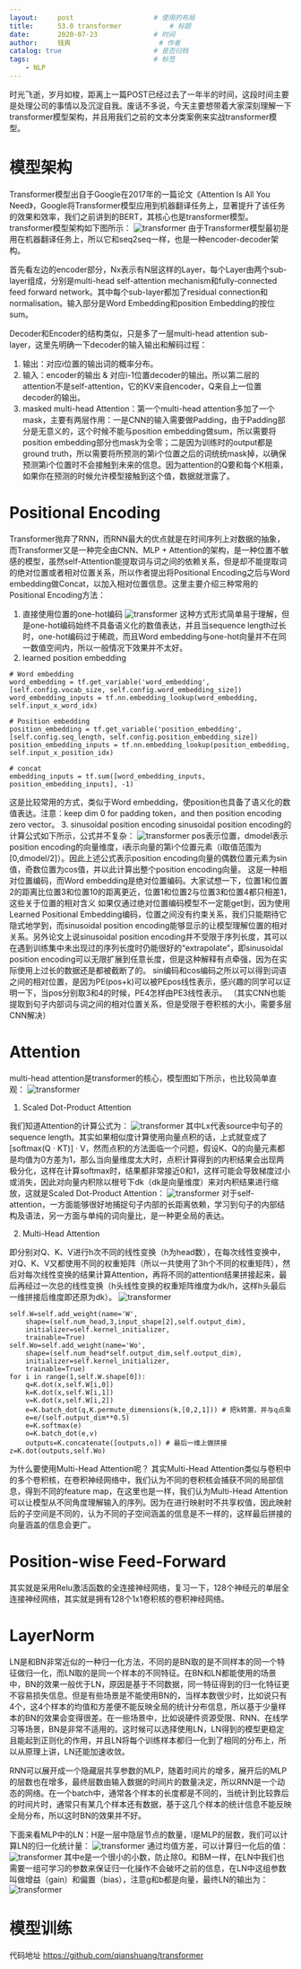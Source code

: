 ```yaml
---
layout:     post   				    # 使用的布局
title:      53.0 transformer			# 标题 
date:       2020-07-23  			# 时间
author:     钱爽 						# 作者
catalog: true 						# 是否归档
tags:								# 标签
    - NLP
---
```


时光飞逝，岁月如梭，距离上一篇POST已经过去了一年半的时间，这段时间主要是处理公司的事情以及沉淀自我。废话不多说，今天主要想带着大家深刻理解一下transformer模型架构，并且用我们之前的文本分类案例来实战transformer模型。

# 模型架构

Transformer模型出自于Google在2017年的一篇论文《Attention Is All You Need》，Google将Transformer模型应用到机器翻译任务上，显著提升了该任务的效果和效率，我们之前讲到的BERT，其核心也是transformer模型。transformer模型架构如下图所示：
![transformer](/img/transformer-01.png)
由于Transformer模型最初是用在机器翻译任务上，所以它和seq2seq一样，也是一种encoder-decoder架构。

首先看左边的encoder部分，Nx表示有N层这样的Layer，每个Layer由两个sub-layer组成，分别是multi-head self-attention mechanism和fully-connected feed forward network。其中每个sub-layer都加了residual connection和normalisation。输入部分是Word Embedding和position Embedding的按位sum。

Decoder和Encoder的结构类似，只是多了一层multi-head attention sub-layer，这里先明确一下decoder的输入输出和解码过程：
1. 输出：对应i位置的输出词的概率分布。
2. 输入：encoder的输出 & 对应i-1位置decoder的输出。所以第二层的attention不是self-attention，它的KV来自encoder，Q来自上一位置decoder的输出。
3. masked multi-head Attention：第一个multi-head attention多加了一个mask，主要有两层作用：一是CNN的输入需要做Padding，由于Padding部分是无意义的，这个时候不能与position embedding做sum，所以需要将position embedding部分也mask为全零；二是因为训练时的output都是ground truth，所以需要将所预测的第i个位置之后的词统统mask掉，以确保预测第i个位置时不会接触到未来的信息。因为attention的Q要和每个K相乘，如果你在预测的时候允许模型接触到这个值，数据就泄露了。

# Positional Encoding

Transformer抛弃了RNN，而RNN最大的优点就是在时间序列上对数据的抽象，而Transformer又是一种完全由CNN、MLP + Attention的架构，是一种位置不敏感的模型，虽然self-Attention能提取词与词之间的依赖关系，但是却不能提取词的绝对位置或者相对位置关系，所以作者提出将Positional Encoding之后与Word embedding做Concat，以加入相对位置信息。这里主要介绍三种常用的Positional Encoding方法：

1. 直接使用位置的one-hot编码
![transformer](/img/transformer-02.png)
这种方式形式简单易于理解，但是one-hot编码始终不具备语义化的数值表达，并且当sequence length过长时，one-hot编码过于稀疏，而且Word embedding与one-hot向量并不在同一数值空间内，所以一般情况下效果并不太好。
2. learned position embedding

```
# Word embedding
word_embedding = tf.get_variable('word_embedding', [self.config.vocab_size, self.config.word_embedding_size])
word_embedding_inputs = tf.nn.embedding_lookup(word_embedding, self.input_x_word_idx)

# Position embedding
position_embedding = tf.get_variable('position_embedding', [self.config.seq_length, self.config.position_embedding_size])
position_embedding_inputs = tf.nn.embedding_lookup(position_embedding, self.input_x_position_idx)

# concat
embedding_inputs = tf.sum([word_embedding_inputs, position_embedding_inputs], -1)
```

这是比较常用的方式，类似于Word embedding，使position也具备了语义化的数值表达。注意：keep dim 0 for padding token，and then position encoding zero vector。
3. sinusoidal position encoding
sinusoidal position encoding的计算公式如下所示，公式并不复杂：
![transformer](/img/transformer-03.png)
pos表示位置，dmodel表示position encoding的向量维度，i表示向量的第i个位置元素（i取值范围为[0,dmodel/2]）。因此上述公式表示position encoding向量的偶数位置元素为sin值，奇数位置为cos值，并以此计算出整个position encoding向量。
这是一种相对位置编码，而Word embedding是绝对位置编码。大家试想一下，位置1和位置2的距离比位置3和位置10的距离更近，位置1和位置2与位置3和位置4都只相差1，这些关于位置的相对含义 如果仅通过绝对位置编码模型不一定能get到，因为使用Learned Positional Embedding编码，位置之间没有约束关系，我们只能期待它隐式地学到，而sinusoidal position encoding能够显示的让模型理解位置的相对关系。另外论文上说sinusoidal position encoding并不受限于序列长度，其可以在遇到训练集中未出现过的序列长度时仍能很好的“extrapolate”，即sinusoidal position encoding可以无限扩展到任意长度，但是这种解释有点牵强，因为在实际使用上过长的数据还是都被截断了的。
sin编码和cos编码之所以可以得到词语之间的相对位置，是因为PE(pos+k)可以被PEpos线性表示，感兴趣的同学可以证明一下，当pos分别取3和4的时候，PE4怎样由PE3线性表示。
（其实CNN也能提取到句子内部词与词之间的相对位置关系，但是受限于卷积核的大小，需要多层CNN解决）

# Attention

multi-head attention是transformer的核心，模型图如下所示，也比较简单直观：
![transformer](/img/transformer-04.jpg)

1. Scaled Dot-Product Attention

我们知道Attention的计算公式为：
![transformer](/img/transformer-05.png)
其中Lx代表source中句子的sequence length。其实如果相似度计算使用向量点积的话，上式就变成了[softmax(Q · KT)] · V，然而点积的方法面临一个问题，假设K、Q的向量元素都是均值为0方差为1，那么当向量维度太大时，点积计算得到的内积结果会出现两极分化，这样在计算softmax时，结果都非常接近0和1，这样可能会导致梯度过小或消失，因此对向量内积除以根号下dk（dk是向量维度）来对内积结果进行缩放，这就是Scaled Dot-Product Attention：
![transformer](/img/transformer-06.png)
对于self-attention，一方面能够很好地捕捉句子内部的长距离依赖，学习到句子的内部结构及语法，另一方面与单纯的词向量比，是一种更全局的表达。

2. Multi-Head Attention

即分别对Q、K、V进行h次不同的线性变换（h为head数），在每次线性变换中，对Q、K、V又都使用不同的权重矩阵（所以一共使用了3h个不同的权重矩阵），然后对每次线性变换的结果计算Attention，再将不同的attention结果拼接起来，最后再经过一次总的线性变换（h头线性变换的权重矩阵维度为dk/h，这样h头最后一维拼接后维度即还原为dk）。
![transformer](/img/transformer-07.png)

```
self.W=self.add_weight(name='W',
    shape=(self.num_head,3,input_shape[2],self.output_dim),
    initializer=self.kernel_initializer,
    trainable=True)
self.Wo=self.add_weight(name='Wo',
    shape=(self.num_head*self.output_dim,self.output_dim),
    initializer=self.kernel_initializer,
    trainable=True)
for i in range(1,self.W.shape[0]):
    q=K.dot(x,self.W[i,0])
    k=K.dot(x,self.W[i,1])
    v=K.dot(x,self.W[i,2])
    e=K.batch_dot(q,K.permute_dimensions(k,[0,2,1])) # 把k转置，并与q点乘
    e=e/(self.output_dim**0.5)
    e=K.softmax(e)
    o=K.batch_dot(e,v)
    outputs=K.concatenate([outputs,o]) # 最后一维上做拼接
z=K.dot(outputs,self.Wo)
```

为什么要使用Multi-Head Attention呢？
其实Multi-Head Attention类似与卷积中的多个卷积核，在卷积神经网络中，我们认为不同的卷积核会捕获不同的局部信息，得到不同的feature map，在这里也是一样，我们认为Multi-Head Attention可以让模型从不同角度理解输入的序列。因为在进行映射时不共享权值，因此映射后的子空间是不同的，认为不同的子空间涵盖的信息是不一样的，这样最后拼接的向量涵盖的信息会更广。

# Position-wise Feed-Forward

其实就是采用Relu激活函数的全连接神经网络，复习一下，128个神经元的单层全连接神经网络，其实就是拥有128个1x1卷积核的卷积神经网络。

# LayerNorm

LN是和BN非常近似的一种归一化方法，不同的是BN取的是不同样本的同一个特征做归一化，而LN取的是同一个样本的不同特征。在BN和LN都能使用的场景中，BN的效果一般优于LN，原因是基于不同数据，同一特征得到的归一化特征更不容易损失信息。但是有些场景是不能使用BN的，当样本数很少时，比如说只有4个，这4个样本的均值和方差便不能反映全局的统计分布信息，所以基于少量样本的BN的效果会变得很差。在一些场景中，比如说硬件资源受限、RNN、在线学习等场景，BN是非常不适用的。这时候可以选择使用LN，LN得到的模型更稳定且能起到正则化的作用，并且LN将每个训练样本都归一化到了相同的分布上，所以从原理上讲，LN还能加速收敛。

RNN可以展开成一个隐藏层共享参数的MLP，随着时间片的增多，展开后的MLP的层数也在增多，最终层数由输入数据的时间片的数量决定，所以RNN是一个动态的网络。在一个batch中，通常各个样本的长度都是不同的，当统计到比较靠后的时间片时，通常只有某几个样本还有数据，基于这几个样本的统计信息不能反映全局分布，所以这时BN的效果并不好。

下面来看MLP中的LN：H是一层中隐层节点的数量，l是MLP的层数，我们可以计算LN的归一化统计量：
![transformer](/img/transformer-08.png)
通过均值方差，可以计算归一化后的值：
![transformer](/img/transformer-09.png)
其中e是一个很小的小数，防止除0。和BM一样，在LN中我们也需要一组可学习的参数来保证归一化操作不会破坏之前的信息，在LN中这组参数叫做增益（gain）和偏置（bias），注意g和b都是向量，最终LN的输出为：
![transformer](/img/transformer-10.png)

# 模型训练

代码地址 <a href="https://github.com/qianshuang/transformer" target="_blank">https://github.com/qianshuang/transformer</a>